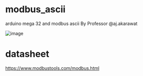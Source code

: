 # modbus_ascii
 arduino mega 32 and modbus ascii By Professor @aj.akarawat

 ![image](https://scontent.xx.fbcdn.net/v/t1.15752-9/366346745_638770678320558_612483786061064257_n.png?_nc_cat=100&ccb=1-7&_nc_sid=5f2048&_nc_eui2=AeGeFfUd-u1vECWoiKe6vxowoyQNTnDe52ijJA1OcN7naNHKFksxXUuKebzBkWPvsDatoDXIK2wQSBTa1EXe0Shy&_nc_ohc=jfbvNqCJy78Q7kNvgFQTuue&_nc_ad=z-m&_nc_cid=0&_nc_ht=scontent.xx&oh=03_Q7cD1QFhKuxajPGwY4DqCtuwaHSFdAyu84nyO1t-oAf1ncrbrA&oe=666911A8)


 # datasheet
 https://www.modbustools.com/modbus.html
